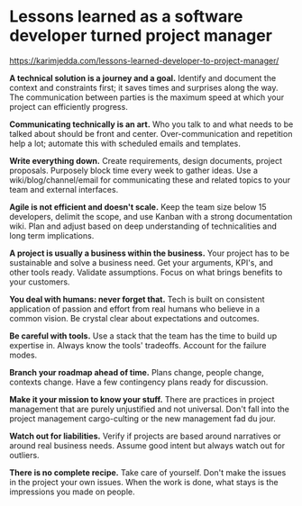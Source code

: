 # Lessons learned as a software developer turned project manager

https://karimjedda.com/lessons-learned-developer-to-project-manager/

**A technical solution is a journey and a goal.** 
Identify and document the context and constraints first; it saves times and surprises along the way. 
The communication between parties is the maximum speed at which your project can efficiently progress. 

**Communicating technically is an art.**
Who you talk to and what needs to be talked about should be front and center.
Over-communication and repetition help a lot; automate this with scheduled emails and templates.

**Write everything down.**
Create requirements, design documents, project proposals. Purposely block time every week to gather ideas.
Use a wiki/blog/channel/email for communicating these and related topics to your team and external interfaces.

**Agile is not efficient and doesn't scale.**
Keep the team size below 15 developers, delimit the scope, and use Kanban with a strong documentation wiki.
Plan and adjust based on deep understanding of technicalities and long term implications.

**A project is usually a business within the business.**
Your project has to be sustainable and solve a business need. Get your arguments, KPI's, and other tools ready.
Validate assumptions. Focus on what brings benefits to your customers. 

**You deal with humans: never forget that.**
Tech is built on consistent application of passion and effort from real humans who believe in a common vision.
Be crystal clear about expectations and outcomes.

**Be careful with tools.**
Use a stack that the team has the time to build up expertise in.
Always know the tools' tradeoffs. Account for the failure modes.

**Branch your roadmap ahead of time.**
Plans change, people change, contexts change. 
Have a few contingency plans ready for discussion.

**Make it your mission to know your stuff.**
There are practices in project management that are purely unjustified and not universal. 
Don't fall into the project management cargo-culting or the new management fad du jour. 

**Watch out for liabilities.**
Verify if projects are based around narratives or around real business needs. 
Assume good intent but always watch out for outliers.

**There is no complete recipe.**
Take care of yourself. Don't make the issues in the project your own issues. 
When the work is done, what stays is the impressions you made on people.
